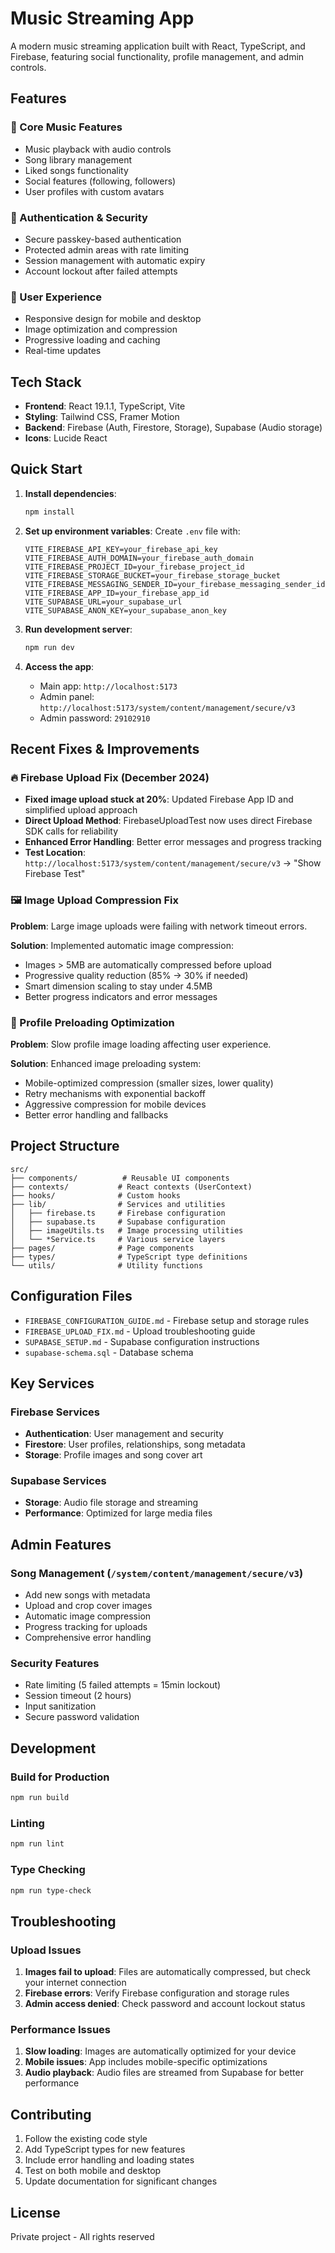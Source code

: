 # Music Streaming App

A modern music streaming application built with React, TypeScript, and Firebase, featuring social functionality, profile management, and admin controls.

## Features

### 🎵 Core Music Features
- Music playback with audio controls
- Song library management
- Liked songs functionality
- Social features (following, followers)
- User profiles with custom avatars

### 🔐 Authentication & Security
- Secure passkey-based authentication
- Protected admin areas with rate limiting
- Session management with automatic expiry
- Account lockout after failed attempts

### 📱 User Experience
- Responsive design for mobile and desktop
- Image optimization and compression
- Progressive loading and caching
- Real-time updates

## Tech Stack

- **Frontend**: React 19.1.1, TypeScript, Vite
- **Styling**: Tailwind CSS, Framer Motion
- **Backend**: Firebase (Auth, Firestore, Storage), Supabase (Audio storage)
- **Icons**: Lucide React

## Quick Start

1. **Install dependencies**:
   ```bash
   npm install
   ```

2. **Set up environment variables**:
   Create `.env` file with:
   ```
   VITE_FIREBASE_API_KEY=your_firebase_api_key
   VITE_FIREBASE_AUTH_DOMAIN=your_firebase_auth_domain
   VITE_FIREBASE_PROJECT_ID=your_firebase_project_id
   VITE_FIREBASE_STORAGE_BUCKET=your_firebase_storage_bucket
   VITE_FIREBASE_MESSAGING_SENDER_ID=your_firebase_messaging_sender_id
   VITE_FIREBASE_APP_ID=your_firebase_app_id
   VITE_SUPABASE_URL=your_supabase_url
   VITE_SUPABASE_ANON_KEY=your_supabase_anon_key
   ```

3. **Run development server**:
   ```bash
   npm run dev
   ```

4. **Access the app**:
   - Main app: `http://localhost:5173`
   - Admin panel: `http://localhost:5173/system/content/management/secure/v3`
   - Admin password: `29102910`

## Recent Fixes & Improvements

### 🔥 Firebase Upload Fix (December 2024)
- **Fixed image upload stuck at 20%**: Updated Firebase App ID and simplified upload approach
- **Direct Upload Method**: FirebaseUploadTest now uses direct Firebase SDK calls for reliability
- **Enhanced Error Handling**: Better error messages and progress tracking
- **Test Location**: `http://localhost:5173/system/content/management/secure/v3` → "Show Firebase Test"

### 🖼️ Image Upload Compression Fix
**Problem**: Large image uploads were failing with network timeout errors.

**Solution**: Implemented automatic image compression:
- Images > 5MB are automatically compressed before upload
- Progressive quality reduction (85% → 30% if needed)
- Smart dimension scaling to stay under 4.5MB
- Better progress indicators and error messages

### 👤 Profile Preloading Optimization
**Problem**: Slow profile image loading affecting user experience.

**Solution**: Enhanced image preloading system:
- Mobile-optimized compression (smaller sizes, lower quality)
- Retry mechanisms with exponential backoff
- Aggressive compression for mobile devices
- Better error handling and fallbacks

## Project Structure

```
src/
├── components/          # Reusable UI components
├── contexts/           # React contexts (UserContext)
├── hooks/              # Custom hooks
├── lib/                # Services and utilities
│   ├── firebase.ts     # Firebase configuration
│   ├── supabase.ts     # Supabase configuration
│   ├── imageUtils.ts   # Image processing utilities
│   └── *Service.ts     # Various service layers
├── pages/              # Page components
├── types/              # TypeScript type definitions
└── utils/              # Utility functions
```

## Configuration Files

- `FIREBASE_CONFIGURATION_GUIDE.md` - Firebase setup and storage rules
- `FIREBASE_UPLOAD_FIX.md` - Upload troubleshooting guide
- `SUPABASE_SETUP.md` - Supabase configuration instructions
- `supabase-schema.sql` - Database schema

## Key Services

### Firebase Services
- **Authentication**: User management and security
- **Firestore**: User profiles, relationships, song metadata
- **Storage**: Profile images and song cover art

### Supabase Services
- **Storage**: Audio file storage and streaming
- **Performance**: Optimized for large media files

## Admin Features

### Song Management (`/system/content/management/secure/v3`)
- Add new songs with metadata
- Upload and crop cover images
- Automatic image compression
- Progress tracking for uploads
- Comprehensive error handling

### Security Features
- Rate limiting (5 failed attempts = 15min lockout)
- Session timeout (2 hours)
- Input sanitization
- Secure password validation

## Development

### Build for Production
```bash
npm run build
```

### Linting
```bash
npm run lint
```

### Type Checking
```bash
npm run type-check
```

## Troubleshooting

### Upload Issues
1. **Images fail to upload**: Files are automatically compressed, but check your internet connection
2. **Firebase errors**: Verify Firebase configuration and storage rules
3. **Admin access denied**: Check password and account lockout status

### Performance Issues
1. **Slow loading**: Images are automatically optimized for your device
2. **Mobile issues**: App includes mobile-specific optimizations
3. **Audio playback**: Audio files are streamed from Supabase for better performance

## Contributing

1. Follow the existing code style
2. Add TypeScript types for new features
3. Include error handling and loading states
4. Test on both mobile and desktop
5. Update documentation for significant changes

## License

Private project - All rights reserved
```
